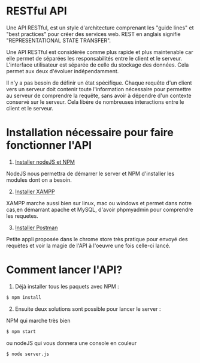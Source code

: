 # RESTful API

Une API RESTful, est un style d'architecture comprenant les "guide lines" et "best practices" pour créer des services web. REST en anglais signifie "REPRESENTATIONAL STATE TRANSFER".

Une API RESTful est considérée comme plus rapide et plus maintenable car elle permet de séparées les responsabilités entre le client et le serveur. L'interface utilisateur est séparée de celle du stockage des données. Cela permet aux deux d'évoluer indépendamment.

Il n'y a pas besoin de définir un état spécifique. Chaque requête d'un client vers un serveur doit contenir toute l'information nécessaire pour permettre au serveur de comprendre la requête, sans avoir à dépendre d'un contexte conservé sur le serveur. Cela libère de nombreuses interactions entre le client et le serveur.

# Installation nécessaire pour faire fonctionner l'API

1) [Installer nodeJS et NPM](https://nodejs.org/en/)

NodeJS nous permettra de démarrer le server et NPM d'installer les modules dont on a besoin.

2) [Installer XAMPP](https://www.apachefriends.org/fr/index.html)

XAMPP marche aussi bien sur linux, mac ou windows et permet dans notre cas,en démarrant apache et MySQL,  d'avoir phpmyadmin pour comprendre les requetes.

3) [Installer Postman](https://chrome.google.com/webstore/detail/postman/fhbjgbiflinjbdggehcddcbncdddomop)

Petite appli proposée dans le chrome store très pratique pour envoyé des requètes et voir la magie de l'API à l'oeuvre une fois celle-ci lancé.

# Comment lancer l'API?
1) Déjà installer tous les paquets avec NPM :

```bash
$ npm install
```

2) Ensuite deux solutions sont possible pour lancer le server :

NPM qui marche très bien

```bash
$ npm start
```

ou nodeJS qui vous donnera une console en couleur

```bash
$ node server.js
```
